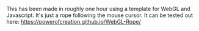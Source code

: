 This has been made in roughly one hour using a template for WebGL and Javascript. It's just a rope following the mouse cursor. It can be tested out here: https://powerofcreation.github.io/WebGL-Rope/
